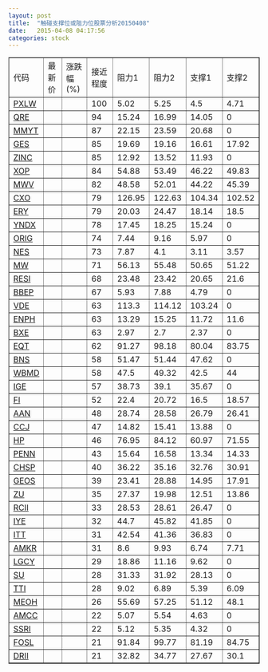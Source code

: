 ```yaml
---
layout: post
title:  "触碰支撑位或阻力位股票分析20150408"
date:   2015-04-08 04:17:56
categories: stock
---
```

<script type="text/javascript">
var stockList = []
stockList.push('gb_pxlw');
stockList.push('gb_qre');
stockList.push('gb_mmyt');
stockList.push('gb_ges');
stockList.push('gb_zinc');
stockList.push('gb_xop');
stockList.push('gb_mwv');
stockList.push('gb_cxo');
stockList.push('gb_ery');
stockList.push('gb_yndx');
stockList.push('gb_orig');
stockList.push('gb_nes');
stockList.push('gb_mw');
stockList.push('gb_resi');
stockList.push('gb_bbep');
stockList.push('gb_vde');
stockList.push('gb_enph');
stockList.push('gb_bxe');
stockList.push('gb_eqt');
stockList.push('gb_bns');
stockList.push('gb_wbmd');
stockList.push('gb_ige');
stockList.push('gb_fi');
stockList.push('gb_aan');
stockList.push('gb_ccj');
stockList.push('gb_hp');
stockList.push('gb_penn');
stockList.push('gb_chsp');
stockList.push('gb_geos');
stockList.push('gb_zu');
stockList.push('gb_rcii');
stockList.push('gb_iye');
stockList.push('gb_itt');
stockList.push('gb_amkr');
stockList.push('gb_lgcy');
stockList.push('gb_su');
stockList.push('gb_tti');
stockList.push('gb_meoh');
stockList.push('gb_amcc');
stockList.push('gb_ssri');
stockList.push('gb_fosl');
stockList.push('gb_drii');
</script>
<table border="1">
 <tr>
 <td>代码</td>
 <td>最新价</td>
 <td>涨跌幅(%)</td>
 <td>接近程度</td>
 <td>阻力1</td>
 <td>阻力2</td>
 <td>支撑1</td>
 <td>支撑2</td>
</tr>
  <tr id="pxlw" class="red">
  <td><a href="http://stock.finance.sina.com.cn/usstock/quotes/PXLW.html" target="_blank">PXLW</a></td><td></td><td></td><td>100</td><td>5.02</td><td>5.25</td><td>4.5</td><td>4.71</td></tr>
  <tr id="qre" class="red">
  <td><a href="http://stock.finance.sina.com.cn/usstock/quotes/QRE.html" target="_blank">QRE</a></td><td></td><td></td><td>94</td><td>15.24</td><td>16.99</td><td>14.05</td><td>0</td></tr>
  <tr id="mmyt" class="red">
  <td><a href="http://stock.finance.sina.com.cn/usstock/quotes/MMYT.html" target="_blank">MMYT</a></td><td></td><td></td><td>87</td><td>22.15</td><td>23.59</td><td>20.68</td><td>0</td></tr>
  <tr id="ges" class="red">
  <td><a href="http://stock.finance.sina.com.cn/usstock/quotes/GES.html" target="_blank">GES</a></td><td></td><td></td><td>85</td><td>19.69</td><td>19.16</td><td>16.61</td><td>17.92</td></tr>
  <tr id="zinc" class="red">
  <td><a href="http://stock.finance.sina.com.cn/usstock/quotes/ZINC.html" target="_blank">ZINC</a></td><td></td><td></td><td>85</td><td>12.92</td><td>13.52</td><td>11.93</td><td>0</td></tr>
  <tr id="xop" class="red">
  <td><a href="http://stock.finance.sina.com.cn/usstock/quotes/XOP.html" target="_blank">XOP</a></td><td></td><td></td><td>84</td><td>54.88</td><td>53.49</td><td>46.22</td><td>49.83</td></tr>
  <tr id="mwv" class="red">
  <td><a href="http://stock.finance.sina.com.cn/usstock/quotes/MWV.html" target="_blank">MWV</a></td><td></td><td></td><td>82</td><td>48.58</td><td>52.01</td><td>44.22</td><td>45.39</td></tr>
  <tr id="cxo" class="red">
  <td><a href="http://stock.finance.sina.com.cn/usstock/quotes/CXO.html" target="_blank">CXO</a></td><td></td><td></td><td>79</td><td>126.95</td><td>122.63</td><td>104.34</td><td>102.52</td></tr>
  <tr id="ery" class="green">
  <td><a href="http://stock.finance.sina.com.cn/usstock/quotes/ERY.html" target="_blank">ERY</a></td><td></td><td></td><td>79</td><td>20.03</td><td>24.47</td><td>18.14</td><td>18.5</td></tr>
  <tr id="yndx" class="red">
  <td><a href="http://stock.finance.sina.com.cn/usstock/quotes/YNDX.html" target="_blank">YNDX</a></td><td></td><td></td><td>78</td><td>17.45</td><td>18.25</td><td>15.24</td><td>0</td></tr>
  <tr id="orig" class="red">
  <td><a href="http://stock.finance.sina.com.cn/usstock/quotes/ORIG.html" target="_blank">ORIG</a></td><td></td><td></td><td>74</td><td>7.44</td><td>9.16</td><td>5.97</td><td>0</td></tr>
  <tr id="nes" class="green">
  <td><a href="http://stock.finance.sina.com.cn/usstock/quotes/NES.html" target="_blank">NES</a></td><td></td><td></td><td>73</td><td>7.87</td><td>4.1</td><td>3.11</td><td>3.57</td></tr>
  <tr id="mw" class="green">
  <td><a href="http://stock.finance.sina.com.cn/usstock/quotes/MW.html" target="_blank">MW</a></td><td></td><td></td><td>71</td><td>56.13</td><td>55.48</td><td>50.65</td><td>51.22</td></tr>
  <tr id="resi" class="green">
  <td><a href="http://stock.finance.sina.com.cn/usstock/quotes/RESI.html" target="_blank">RESI</a></td><td></td><td></td><td>68</td><td>23.48</td><td>23.42</td><td>20.65</td><td>21.6</td></tr>
  <tr id="bbep" class="red">
  <td><a href="http://stock.finance.sina.com.cn/usstock/quotes/BBEP.html" target="_blank">BBEP</a></td><td></td><td></td><td>67</td><td>5.93</td><td>7.88</td><td>4.79</td><td>0</td></tr>
  <tr id="vde" class="red">
  <td><a href="http://stock.finance.sina.com.cn/usstock/quotes/VDE.html" target="_blank">VDE</a></td><td></td><td></td><td>63</td><td>113.3</td><td>114.12</td><td>103.24</td><td>0</td></tr>
  <tr id="enph" class="red">
  <td><a href="http://stock.finance.sina.com.cn/usstock/quotes/ENPH.html" target="_blank">ENPH</a></td><td></td><td></td><td>63</td><td>13.29</td><td>15.25</td><td>11.72</td><td>11.6</td></tr>
  <tr id="bxe" class="red">
  <td><a href="http://stock.finance.sina.com.cn/usstock/quotes/BXE.html" target="_blank">BXE</a></td><td></td><td></td><td>63</td><td>2.97</td><td>2.7</td><td>2.37</td><td>0</td></tr>
  <tr id="eqt" class="green">
  <td><a href="http://stock.finance.sina.com.cn/usstock/quotes/EQT.html" target="_blank">EQT</a></td><td></td><td></td><td>62</td><td>91.27</td><td>98.18</td><td>80.04</td><td>83.75</td></tr>
  <tr id="bns" class="red">
  <td><a href="http://stock.finance.sina.com.cn/usstock/quotes/BNS.html" target="_blank">BNS</a></td><td></td><td></td><td>58</td><td>51.47</td><td>51.44</td><td>47.62</td><td>0</td></tr>
  <tr id="wbmd" class="red">
  <td><a href="http://stock.finance.sina.com.cn/usstock/quotes/WBMD.html" target="_blank">WBMD</a></td><td></td><td></td><td>58</td><td>47.5</td><td>49.32</td><td>42.5</td><td>44</td></tr>
  <tr id="ige" class="red">
  <td><a href="http://stock.finance.sina.com.cn/usstock/quotes/IGE.html" target="_blank">IGE</a></td><td></td><td></td><td>57</td><td>38.73</td><td>39.1</td><td>35.67</td><td>0</td></tr>
  <tr id="fi" class="green">
  <td><a href="http://stock.finance.sina.com.cn/usstock/quotes/FI.html" target="_blank">FI</a></td><td></td><td></td><td>52</td><td>22.4</td><td>20.72</td><td>16.5</td><td>18.57</td></tr>
  <tr id="aan" class="red">
  <td><a href="http://stock.finance.sina.com.cn/usstock/quotes/AAN.html" target="_blank">AAN</a></td><td></td><td></td><td>48</td><td>28.74</td><td>28.58</td><td>26.79</td><td>26.41</td></tr>
  <tr id="ccj" class="red">
  <td><a href="http://stock.finance.sina.com.cn/usstock/quotes/CCJ.html" target="_blank">CCJ</a></td><td></td><td></td><td>47</td><td>14.82</td><td>15.41</td><td>13.88</td><td>0</td></tr>
  <tr id="hp" class="green">
  <td><a href="http://stock.finance.sina.com.cn/usstock/quotes/HP.html" target="_blank">HP</a></td><td></td><td></td><td>46</td><td>76.95</td><td>84.12</td><td>60.97</td><td>71.55</td></tr>
  <tr id="penn" class="red">
  <td><a href="http://stock.finance.sina.com.cn/usstock/quotes/PENN.html" target="_blank">PENN</a></td><td></td><td></td><td>43</td><td>15.64</td><td>16.58</td><td>13.34</td><td>14.33</td></tr>
  <tr id="chsp" class="green">
  <td><a href="http://stock.finance.sina.com.cn/usstock/quotes/CHSP.html" target="_blank">CHSP</a></td><td></td><td></td><td>40</td><td>36.22</td><td>35.16</td><td>32.76</td><td>30.91</td></tr>
  <tr id="geos" class="green">
  <td><a href="http://stock.finance.sina.com.cn/usstock/quotes/GEOS.html" target="_blank">GEOS</a></td><td></td><td></td><td>39</td><td>23.41</td><td>28.88</td><td>14.95</td><td>17.91</td></tr>
  <tr id="zu" class="green">
  <td><a href="http://stock.finance.sina.com.cn/usstock/quotes/ZU.html" target="_blank">ZU</a></td><td></td><td></td><td>35</td><td>27.37</td><td>19.98</td><td>12.51</td><td>13.86</td></tr>
  <tr id="rcii" class="green">
  <td><a href="http://stock.finance.sina.com.cn/usstock/quotes/RCII.html" target="_blank">RCII</a></td><td></td><td></td><td>33</td><td>28.53</td><td>28.61</td><td>26.47</td><td>0</td></tr>
  <tr id="iye" class="green">
  <td><a href="http://stock.finance.sina.com.cn/usstock/quotes/IYE.html" target="_blank">IYE</a></td><td></td><td></td><td>32</td><td>44.7</td><td>45.82</td><td>41.85</td><td>0</td></tr>
  <tr id="itt" class="red">
  <td><a href="http://stock.finance.sina.com.cn/usstock/quotes/ITT.html" target="_blank">ITT</a></td><td></td><td></td><td>31</td><td>42.54</td><td>41.36</td><td>36.83</td><td>0</td></tr>
  <tr id="amkr" class="red">
  <td><a href="http://stock.finance.sina.com.cn/usstock/quotes/AMKR.html" target="_blank">AMKR</a></td><td></td><td></td><td>31</td><td>8.6</td><td>9.93</td><td>6.74</td><td>7.71</td></tr>
  <tr id="lgcy" class="red">
  <td><a href="http://stock.finance.sina.com.cn/usstock/quotes/LGCY.html" target="_blank">LGCY</a></td><td></td><td></td><td>29</td><td>18.86</td><td>11.16</td><td>9.62</td><td>0</td></tr>
  <tr id="su" class="red">
  <td><a href="http://stock.finance.sina.com.cn/usstock/quotes/SU.html" target="_blank">SU</a></td><td></td><td></td><td>28</td><td>31.33</td><td>31.92</td><td>28.13</td><td>0</td></tr>
  <tr id="tti" class="red">
  <td><a href="http://stock.finance.sina.com.cn/usstock/quotes/TTI.html" target="_blank">TTI</a></td><td></td><td></td><td>28</td><td>9.02</td><td>6.89</td><td>5.39</td><td>6.09</td></tr>
  <tr id="meoh" class="red">
  <td><a href="http://stock.finance.sina.com.cn/usstock/quotes/MEOH.html" target="_blank">MEOH</a></td><td></td><td></td><td>26</td><td>55.69</td><td>57.25</td><td>51.12</td><td>48.1</td></tr>
  <tr id="amcc" class="red">
  <td><a href="http://stock.finance.sina.com.cn/usstock/quotes/AMCC.html" target="_blank">AMCC</a></td><td></td><td></td><td>22</td><td>5.07</td><td>5.54</td><td>4.63</td><td>0</td></tr>
  <tr id="ssri" class="red">
  <td><a href="http://stock.finance.sina.com.cn/usstock/quotes/SSRI.html" target="_blank">SSRI</a></td><td></td><td></td><td>22</td><td>5.12</td><td>5.35</td><td>4.32</td><td>0</td></tr>
  <tr id="fosl" class="green">
  <td><a href="http://stock.finance.sina.com.cn/usstock/quotes/FOSL.html" target="_blank">FOSL</a></td><td></td><td></td><td>21</td><td>91.84</td><td>99.77</td><td>81.19</td><td>84.75</td></tr>
  <tr id="drii" class="red">
  <td><a href="http://stock.finance.sina.com.cn/usstock/quotes/DRII.html" target="_blank">DRII</a></td><td></td><td></td><td>21</td><td>32.82</td><td>34.77</td><td>27.67</td><td>30.1</td></tr>
</table>

